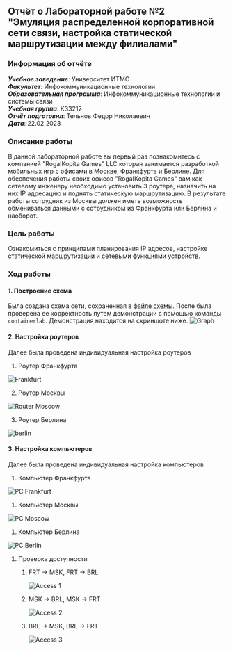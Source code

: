 ## Отчёт о Лабораторной работе №2<br>"Эмуляция распределенной корпоративной сети связи, настройка статической маршрутизации между филиалами"

### Информация об отчёте

**_Учебное заведение_**: Университет ИТМО  
**_Факультет_**: Инфокоммуникационные технологии  
**_Образовательная программа_**: Инфокоммуникационные технологии и системы связи  
**_Учебная группа_**: K33212  
**_Отчёт подготовил_**: Тельнов Федор Николаевич  
**_Дата_**: 22.02.2023

### Описание работы

В данной лабораторной работе вы первый раз познакомитесь с компанией "RogaIKopita Games" LLC которая занимается разработкой мобильных игр с офисами в Москве, Франкфурте и Берлине. Для обеспечения работы своих офисов "RogaIKopita Games" вам как сетевому инженеру необходимо установить 3 роутера, назначить на них IP адресацию и поднять статическую маршрутизацию. В результате работы сотрудник из Москвы должен иметь возможность обмениваться данными с сотрудником из Франкфурта или Берлина и наоборот.

### Цель работы

Ознакомиться с принципами планирования IP адресов, настройке статической маршрутизации и сетевыми функциями устройств.

### Ход работы

#### 1. Построение схема

Была создана схема сети, сохраненная в [файле схемы](scheme.clab.yml).
После была проверена ее корректность путем демонстрации с помощью команды `containerlab`. Демонстрация находится на скриншоте ниже.
![Graph](lab2-graph.png)

#### 2. Настройка роутеров

Далее была проведена индивидуальная настройка роутеров

1. Роутер Франкфурта

![Frankfurt](img/lab2-frankfurt.png)

2. Роутер Москвы

![Router Moscow](img/router-msc.png)

3. Роутер Берлина

![berlin](img/router-berlin.png)

#### 3. Настройка компьютеров

Далее была проведена индивидуальная настройка компьютеров

1. Компьютер Франкфурта

![PC Frankfurt](img/pc-frankfurt.png)

1. Компьютер Москвы

![PC Moscow](img/pc-moscow.png)

1. Компьютер Берлина

![PC Berlin](img/pc-berlin.png)

1.  Проверка доступности

    1.  FRT -> MSK, FRT -> BRL

        ![Access 1](img/access-1.png)

    2.  MSK -> BRL, MSK -> FRT

        ![Access 2](img/access-2.png)

    3.  BRL -> MSK, BRL -> FRT

        ![Access 3](img/access-3.png)
